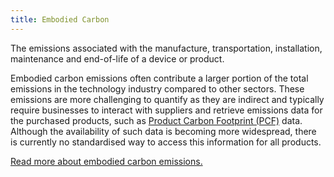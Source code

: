 ```yaml
---
title: Embodied Carbon
---
```


The emissions associated with the manufacture, transportation, installation, maintenance and end-of-life of a device or product.

Embodied carbon emissions often contribute a larger portion of the total emissions in the technology industry compared to other sectors. These emissions are more challenging to quantify as they are indirect and typically require businesses to interact with suppliers and retrieve emissions data for the purchased products, such as [Product Carbon Footprint (PCF)](/glossary#product-carbon-footprint-pcf) data. Although the availability of such data is becoming more widespread, there is currently no standardised way to access this information for all products.

[Read more about embodied carbon emissions.](../information/lifecycle/embodied)